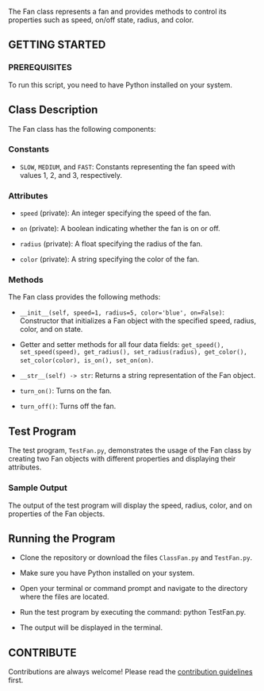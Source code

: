 
The Fan class represents a fan and provides methods to control its properties such as speed, on/off state, radius, and color.

## GETTING STARTED

### PREREQUISITES

To run this script, you need to have Python installed on your system.

## Class Description

The Fan class has the following components:

### Constants

- `SLOW`, `MEDIUM`, and `FAST`: Constants representing the fan speed with values 1, 2, and 3, respectively.

### Attributes

- `speed` (private): An integer specifying the speed of the fan.

- `on` (private): A boolean indicating whether the fan is on or off.

- `radius` (private): A float specifying the radius of the fan.

- `color` (private): A string specifying the color of the fan.

### Methods

The Fan class provides the following methods:

- `__init__(self, speed=1, radius=5, color='blue', on=False)`: Constructor that initializes a Fan object with the specified speed, radius, color, and on state.

- Getter and setter methods for all four data fields: `get_speed(), set_speed(speed), get_radius(), set_radius(radius), get_color(), set_color(color), is_on(), set_on(on)`.

- `__str__(self) -> str`: Returns a string representation of the Fan object.

- `turn_on()`: Turns on the fan.

- `turn_off()`: Turns off the fan.

## Test Program

The test program, `TestFan.py`, demonstrates the usage of the Fan class by creating two Fan objects with different properties and displaying their attributes.

### Sample Output

The output of the test program will display the speed, radius, color, and on properties of the Fan objects.

## Running the Program

- Clone the repository or download the files `ClassFan.py` and `TestFan.py`.

- Make sure you have Python installed on your system.

- Open your terminal or command prompt and navigate to the directory where the files are located.

- Run the test program by executing the command: python TestFan.py.

- The output will be displayed in the terminal.

## CONTRIBUTE

Contributions are always welcome! Please read the [contribution guidelines](https://github.com/matiassingers/awesome-readme/blob/master/contributing.md) first.
